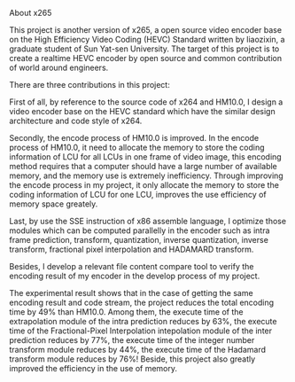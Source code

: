 About x265

This project is another version of x265, a open source video encoder base on the High Efficiency Video Coding (HEVC) Standard written by liaozixin, a graduate student of Sun Yat-sen University. The target of this project is to create a realtime HEVC encoder by open source and common contribution of world around engineers.

There are three contributions in this project:

First of all, by reference to the source code of x264 and HM10.0, I design a video encoder base on the HEVC standard which have the similar design architecture and code style of x264. 

Secondly, the encode process of HM10.0 is improved. In the encode process of HM10.0, it need to allocate the memory to store the coding information of LCU for all LCUs in one frame of video image, this encoding method requires that a computer should have a large number of available memory, and the memory use is extremely inefficiency. Through improving the encode process in my project, it only allocate the memory to store the coding information of LCU for one LCU, improves the use efficiency of memory space greately. 

Last, by use the SSE instruction of x86 assemble language, I optimize those modules which can be computed parallelly in the encoder such as intra frame prediction, transform, quantization, inverse quantization, inverse transform, fractional pixel interpolation and HADAMARD transform.

Besides, I develop a relevant file content compare tool to verify the encoding result of my encoder in the develop process of my project.

The experimental result shows that in the case of getting the same encoding result and code stream, the project reduces the total encoding time by 49% than HM10.0. Among them, the execute time of the extrapolation module of the intra prediction reduces by 63%, the execute time of the Fractional-Pixel Interpolation intepolation module of the inter prediction reduces by 77%, the execute time of the integer number transform module reduces by 44%, the execute time of the Hadamard transform module reduces by 76%! Beside, this project also greatly improved the efficiency in the use of memory.
